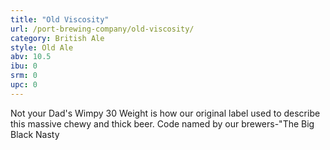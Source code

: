 ```yaml
---
title: "Old Viscosity"
url: /port-brewing-company/old-viscosity/
category: British Ale
style: Old Ale
abv: 10.5
ibu: 0
srm: 0
upc: 0
---
```

Not your Dad's Wimpy 30 Weight is how our original label used to describe this massive chewy and thick beer. Code named by our brewers-"The Big Black Nasty
